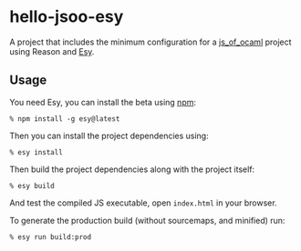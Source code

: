 # hello-jsoo-esy

A project that includes the minimum configuration for a [js_of_ocaml](http://ocsigen.org/js_of_ocaml/) project using Reason and [Esy](https://github.com/esy-ocaml/esy).

## Usage

You need Esy, you can install the beta using [npm](https://nodejs.org/en/download/):

    % npm install -g esy@latest

Then you can install the project dependencies using:

    % esy install

Then build the project dependencies along with the project itself:

    % esy build

And test the compiled JS executable, open `index.html` in your browser.

To generate the production build (without sourcemaps, and minified) run:

    % esy run build:prod
